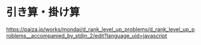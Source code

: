 # 引き算・掛け算
https://paiza.jp/works/mondai/d_rank_level_up_problems/d_rank_level_up_problems__accompanied_by_stdin_2/edit?language_uid=javascript
